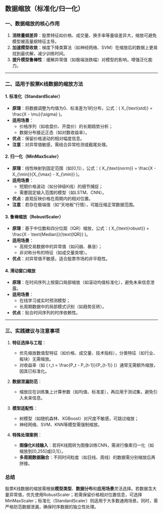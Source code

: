 ## 数据缩放（标准化/归一化）

### 一、数据缩放的核心作用
1. **消除量纲差异**：股票特征如价格、成交量、换手率等量级差异大，缩放可避免模型被高量纲特征主导。
2. **加速模型收敛**：梯度下降类算法（如神经网络、SVM）在缩放后的数据上更易找到最优解，减少训练时间。
3. **提升模型鲁棒性**：缓解异常值（如极端涨跌幅）对模型的影响，增强泛化能力。

---

### 二、适用于股票K线数据的缩放方法
#### 1. **标准化（StandardScaler）**
   - **原理**：将数据调整为均值为0、标准差为1的分布，公式：\( X_{\text{std}} = \frac{X - \mu}{\sigma} \)。
   - **适用场景**：  
     - 价格序列（如收盘价、开盘价）的长期趋势分析；  
     - 数据分布接近正态（如对数收益率）。
   - **优点**：保留价格波动的相对幅度信息。  
   - **注意**：对异常值敏感，需结合异常检测或截尾处理。

#### 2. **归一化（MinMaxScaler）**
   - **原理**：线性映射到固定范围（如[0,1]），公式：\( X_{\text{norm}} = \frac{X - X_{\min}}{X_{\max} - X_{\min}} \)。
   - **适用场景**：  
     - 短期价格波动（如分钟级K线）的细节捕捉；  
     - 需要固定输入范围的模型（如LSTM、CNN）。
   - **优点**：直观反映价格在周期内的相对位置。  
   - **注意**：若存在极端值（如“天地板”行情），可能压缩正常数据范围。

#### 3. **鲁棒缩放（RobustScaler）**
   - **原理**：基于中位数和四分位距（IQR）缩放，公式：\( X_{\text{robust}} = \frac{X - \text{Median}}{\text{IQR}} \)。
   - **适用场景**：  
     - 高频交易数据中的异常值（如闪崩、暴涨）；  
     - 非对称分布的特征（如成交量突增）。
   - **优点**：对异常值不敏感，适合股票市场的非平稳性。

#### 4. **滑动窗口缩放**
   - **原理**：在时间序列上按窗口局部缩放（如滚动均值标准化），避免未来信息泄露。
   - **适用场景**：  
     - 在线学习或实时预测模型；  
     - 长周期数据中的局部模式识别（如趋势反转）。
   - **优点**：贴合时间序列的时序依赖性。

---

### 三、实践建议与注意事项
1. **特征选择与工程**：  
   - 优先缩放数值型特征（如价格、成交量、技术指标），分类特征（如行业、板块）无需缩放。  
   - 对收益率（如 \( r_t = \frac{P_t - P_{t-1}}{P_{t-1}} \)）通常无需额外缩放，因其已标准化。

2. **数据泄漏防范**：  
   - 缩放应在训练集上计算参数（如均值、标准差），再应用于测试集，避免引入未来信息。

3. **模型适配性**：  
   - 树模型（如随机森林、XGBoost）对尺度不敏感，可跳过缩放；  
   - 神经网络、SVM、KNN等模型需强制缩放。

4. **特殊处理案例**：  
   - **图像化K线输入**：若将K线图转为图像训练CNN，需进行像素归一化（如缩放到[0,255]或[0,1]）。  
   - **多周期数据融合**：不同时间粒度（如日线、周线）的数据需分别缩放后再拼接。


### 总结
股票K线数据的缩放需根据**模型类型**、**数据分布**和**应用场景**灵活选择。若数据含大量异常值，优先使用RobustScaler；若需保留价格相对位置信息，可选择MinMaxScaler；标准化（StandardScaler）则适用于大多数通用场景。同时，需严格防范数据泄漏，确保时序数据的独立性处理。